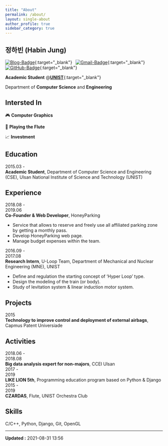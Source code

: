 ```yaml
---
title: "About"
permalink: /about/
layout: single-about
author_profile: true
sidebar_category: true
---
```


## <i class="fas fa-fw fa-id-badge"></i> 정하빈 (Habin Jung)

[![Blog-Badge](https://img.shields.io/badge/-Blog-70CAC3?logo=jekyll&style=flat)](https://habijung.github.io){:target="_blank"}&ensp;
[![Gmail-Badge](https://img.shields.io/badge/-Gmail-EA4335?logo=Gmail&logoColor=white&style=flat)](mailto:habijung0@gmail.com){:target="_blank"}&ensp;
[![GitHub-Badge](https://img.shields.io/badge/-GitHub-181717?logo=github&style=flat)](https://github.com/habijung){:target="_blank"}

**Academic Student** @[**UNIST**](https://unist.ac.kr){:target="_blank"}

Department of **Computer Science** and **Engineering**


## <i class="fas fa-fw fa-gamepad"></i> Intersted In

&#x1F3AE; **Computer Graphics**

&#x1F3BC; **Playing the Flute**

&#x1F4C8; **Investment**


## <i class="fas fa-fw fa-graduation-cap"></i> Education

<div class="about-row">
    <div class="about-row-period">2015.03 -</div>
    <div class="about-row-content"><strong>Academic Student</strong>, Department of Computer Science and Engineering (CSE), Ulsan National Institute of Science and Technology (UNIST)</div>
</div>


## <i class="fas fa-fw fa-briefcase"></i> Experience

<div class="about-row">
    <div class="about-row-period">2018.08 -<br>2019.06</div>
    <div class="about-row-content">
        <strong>Co-Founder & Web Developer</strong>, HoneyParking<br>
        <ul class="about-row-list">
            <li>Service that allows to reserve and freely use all affiliated parking zone by getting a monthly pass.</li>
            <li>Develop HoneyParking web page.</li>
            <li>Manage budget expenses within the team.</li>
        </ul>
    </div>
</div>

<div class="about-row">
    <div class="about-row-period">2016.09 -<br>2017.08</div>
    <div class="about-row-content">
        <strong>Research Intern</strong>, U-Loop Team, Department of Mechanical and Nuclear Engineering (MNE), UNIST<br>
        <ul class="about-row-list">
            <li>Define and regulation the starting concept of ‘Hyper Loop’ type.</li>
            <li>Design the modeling of the train (or body).</li>
            <li>Study of levitation system & linear induction motor system.</li>
        </ul>
    </div>
</div>


## <i class="fas fa-fw fa-code-branch"></i> Projects

<div class="about-row">
    <div class="about-row-period">2015</div>
    <div class="about-row-content"><strong>Technology to improve control and deployment of external airbags</strong>, Capmus Patent Universiade</div>
</div>


## <i class="fas fa-fw fa-paper-plane"></i> Activities

<div class="about-row">
    <div class="about-row-period">2018.06 -<br>2018.08</div>
    <div class="about-row-content"><strong>Big data analysis expert for non-majors</strong>, CCEI Ulsan</div>
</div>

<div class="about-row">
    <div class="about-row-period">2017 -<br>2019</div>
    <div class="about-row-content"><strong>LIKE LION 5th</strong>, Programming education program based on Python & Django</div>
</div>

<div class="about-row">
    <div class="about-row-period">2015 -<br>2019</div>
    <div class="about-row-content"><strong>CZARDAS</strong>, Flute, UNIST Orchestra Club</div>
</div>


## <i class="fas fa-fw fa-bolt"></i> Skills

C/C++, Python, Django, Git, OpenGL


---
**Updated :** 2021-08-31 13:56

